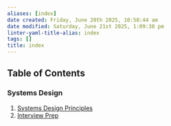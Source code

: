 ```yaml
---
aliases: [index]
date created: Friday, June 20th 2025, 10:58:44 am
date modified: Saturday, June 21st 2025, 1:09:38 pm
linter-yaml-title-alias: index
tags: []
title: index
---
```


## Table of Contents

### Systems Design

1. [Systems Design Principles](Systems%20Design/Principles.md)
2. [Interview Prep](Systems%20Design/Interview%20Prep.md)
